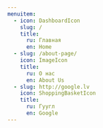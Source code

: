 ```yaml
---
menuitem:
  - icon: DashboardIcon
    slug: /
    title:
      ru: Главная
      en: Home
  - slug: /about-page/
    icon: ImageIcon
    title:
      ru: О нас
      en: About Us
  - slug: http://google.lv
    icon: ShoppingBasketIcon
    title:
      ru: Гуугл
      en: Google
---
```

